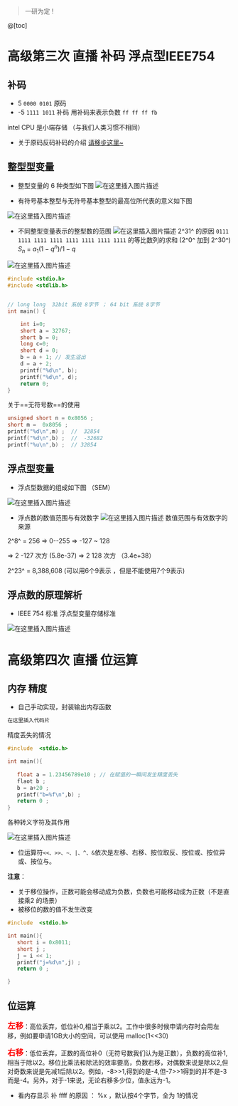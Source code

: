 ﻿> 一研为定  !

@[toc]

# 高级第三次 直播  补码 浮点型IEEE754
## 补码
- 5   `0000 0101`   原码
- -5  `1111 1011`   补码   用补码来表示负数   `ff ff ff fb`


intel   CPU   是小端存储 （与我们人类习惯不相同）

- 关于原码反码补码的介绍  [请移步这里~](https://blog.csdn.net/QuantumYou/article/details/115084048)
##  整型型变量

- 整型变量的 6 种类型如下图
![在这里插入图片描述](https://img-blog.csdnimg.cn/8f82a568701f4bf29b7e95634e56a348.png?x-oss-process=image/watermark,type_ZHJvaWRzYW5zZmFsbGJhY2s,shadow_50,text_Q1NETiBAUXVhbnR1bVlvdQ==,size_14,color_FFFFFF,t_70,g_se,x_16)

-  有符号基本整型与无符号基本整型的最高位所代表的意义如下图

![在这里插入图片描述](https://img-blog.csdnimg.cn/1ad6bd3de353407c9c1dd05d718c1029.png?x-oss-process=image/watermark,type_ZHJvaWRzYW5zZmFsbGJhY2s,shadow_50,text_Q1NETiBAUXVhbnR1bVlvdQ==,size_20,color_FFFFFF,t_70,g_se,x_16)
- 不同整型变量表示的整型数的范围
![在这里插入图片描述](https://img-blog.csdnimg.cn/c4752576b1b549fbab17db99200d5ae9.png?x-oss-process=image/watermark,type_ZHJvaWRzYW5zZmFsbGJhY2s,shadow_50,text_Q1NETiBAUXVhbnR1bVlvdQ==,size_20,color_FFFFFF,t_70,g_se,x_16)
2^31^ 的原因    `0111 1111 1111 1111 1111 1111 1111 1111`   的等比数列的求和  (2^0^ 加到 2^30^)    
$S_n$ = $a_1(1-q^n)/1-q$   


![在这里插入图片描述](https://img-blog.csdnimg.cn/51dbe2fef50c4842b6cfbd8193a2dbce.png?x-oss-process=image/watermark,type_ZHJvaWRzYW5zZmFsbGJhY2s,shadow_50,text_Q1NETiBAUXVhbnR1bVlvdQ==,size_20,color_FFFFFF,t_70,g_se,x_16)

```cpp
#include <stdio.h>
#include <stdlib.h>


// long long  32bit 系统 8字节 ； 64 bit 系统 8字节 
int main() {

	int i=0;
	short a = 32767;
	short b = 0;
	long c=0;
	short d = 0;
	b = a + 1; // 发生溢出
	d = a + 2;
	printf("%d\n", b);
	printf("%d\n", d);
	return 0;
}
```

关于==无符号数==的使用

```cpp
unsigned short n = 0x8056 ;
short m =  0x8056 ; 
printf("%d\n",m) ;  //  32854  
printf("%d\n",b) ;  //  -32682
printf("%u\n",b) ;  // 32854
```

## 浮点型变量
- 浮点型数据的组成如下图  （SEM）

![在这里插入图片描述](https://img-blog.csdnimg.cn/a1cccdec2cae4c8a900f1ecc6898e4bd.png?x-oss-process=image/watermark,type_ZHJvaWRzYW5zZmFsbGJhY2s,shadow_50,text_Q1NETiBAUXVhbnR1bVlvdQ==,size_13,color_FFFFFF,t_70,g_se,x_16)
- 浮点数的数值范围与有效数字
![在这里插入图片描述](https://img-blog.csdnimg.cn/2e479c8de12d4f9e8667d74c099c81e2.png?x-oss-process=image/watermark,type_ZHJvaWRzYW5zZmFsbGJhY2s,shadow_50,text_Q1NETiBAUXVhbnR1bVlvdQ==,size_20,color_FFFFFF,t_70,g_se,x_16)
数值范围与有效数字的来源

2^8^ = 256  => 0--255   => -127 ~ 128 

=> 2 -127 次方    (5.8e-37)
=> 2  128 次方   （3.4e+38）


2^23^  =  8,388,608  (可以用6个9表示 ，但是不能使用7个9表示)


## 浮点数的原理解析
- IEEE 754  标准 浮点型变量存储标准

![在这里插入图片描述](https://img-blog.csdnimg.cn/85ae70db8bd74410a9117dba2b117f12.png)


  

# 高级第四次 直播   位运算

## 内存  精度  

- 自己手动实现，封装输出内存函数


```cpp
在这里插入代码片
```

精度丢失的情况

```cpp
#include  <stdio.h>

int main(){
   
   float a = 1.23456789e10 ; // 在赋值的一瞬间发生精度丢失
   flaot b ; 
   b = a+20 ; 
   printf("b=%f\n",b) ;
   return 0 ;
}
```

各种转义字符及其作用

![在这里插入图片描述](https://img-blog.csdnimg.cn/e172bacca27148a28333b917083a88d9.png?x-oss-process=image/watermark,type_ZHJvaWRzYW5zZmFsbGJhY2s,shadow_50,text_Q1NETiBAUXVhbnR1bVlvdQ==,size_20,color_FFFFFF,t_70,g_se,x_16)

- 位运算符`<<、>>、~、|、^、&`依次是左移、右移、按位取反、按位或、按位异或、按位与。


**注意**：
- 关于移位操作，正数可能会移动成为负数，负数也可能移动成为正数（不是直接乘2 的场景）
- 被移位的数的值不发生改变



```cpp
#include  <stdio.h>

int main(){
   short i = 0x8011;
   short j ;
   j = i << 1;
   printf("j=%d\n",j) ;
   return 0 ;

}
```

## 位运算
<font color=red size=4>**左移**</font>：高位丢弃，低位补0,相当于乘以2。工作中很多时候申请内存时会用左移，例如要申请1GB大小的空间，可以使用 malloc(1<<30)   

<font color=red size=4>**右移**</font>：低位丢弃，正数的高位补0（无符号数我们认为是正数），负数的高位补1,相当于除以2。移位比乘法和除法的效率要高，负数右移，对偶数来说是除以2,但对奇数来说是先减1后除以2。例如，-8>>1,得到的是-4,但-7>>1得到的并不是-3而是-4。另外，对于-1来说，无论右移多少位，值永远为-1。

- 看内存显示 补 ffff  的原因 ： %x  ，默认按4个字节，全为 1的情况


